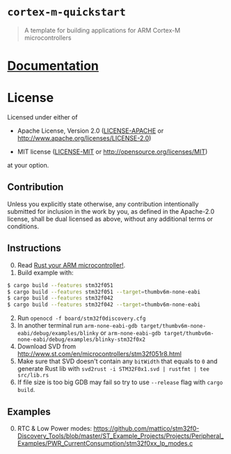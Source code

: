 # `cortex-m-quickstart`

> A template for building applications for ARM Cortex-M microcontrollers

# [Documentation](https://docs.rs/cortex-m-quickstart)

# License

Licensed under either of

- Apache License, Version 2.0 ([LICENSE-APACHE](LICENSE-APACHE) or
  http://www.apache.org/licenses/LICENSE-2.0)

- MIT license ([LICENSE-MIT](LICENSE-MIT) or http://opensource.org/licenses/MIT)

at your option.

## Contribution

Unless you explicitly state otherwise, any contribution intentionally submitted
for inclusion in the work by you, as defined in the Apache-2.0 license, shall be
dual licensed as above, without any additional terms or conditions.


## Instructions

0. Read [Rust your ARM microcontroller!](http://blog.japaric.io/quickstart/).
1. Build example with:
```bash
$ cargo build --features stm32f051
$ cargo build --features stm32f051 --target=thumbv6m-none-eabi
$ cargo build --features stm32f042
$ cargo build --features stm32f042 --target=thumbv6m-none-eabi
```
2. Run `openocd -f board/stm32f0discovery.cfg`
3. In another terminal run `arm-none-eabi-gdb target/thumbv6m-none-eabi/debug/examples/blinky` or `arm-none-eabi-gdb target/thumbv6m-none-eabi/debug/examples/blinky-stm32f0x2`
4. Download SVD from http://www.st.com/en/microcontrollers/stm32f051r8.html
5. Make sure that SVD doesn't contain any `bitWidth` that equals to `0` and generate
Rust lib with `svd2rust -i STM32F0x1.svd | rustfmt | tee src/lib.rs`
6. If file size is too big GDB may fail so try to use `--release` flag with `cargo build`.


## Examples

0. RTC & Low Power modes: https://github.com/mattico/stm32f0-Discovery_Tools/blob/master/ST_Example_Projects/Projects/Peripheral_Examples/PWR_CurrentConsumption/stm32f0xx_lp_modes.c
